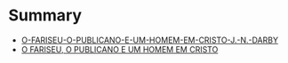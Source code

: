 # Summary

* [O-FARISEU-O-PUBLICANO-E-UM-HOMEM-EM-CRISTO-J.-N.-DARBY](README.md)
* [O FARISEU, O PUBLICANO E UM HOMEM EM CRISTO](o_fariseu,_o_publicano_e_um_homem_em_cristo.md)
